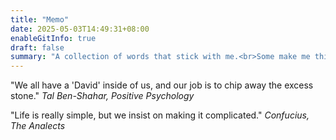 ```yaml
---
title: "Memo"
date: 2025-05-03T14:49:31+08:00
enableGitInfo: true
draft: false
summary: "A collection of words that stick with me.<br>Some make me think, some make me laugh, all make me pause."
---
```


"We all have a 'David' inside of us, and our job is to chip away the excess stone."
*Tal Ben-Shahar, Positive Psychology*

"Life is really simple, but we insist on making it complicated."
*Confucius, The Analects*